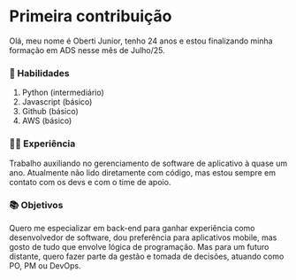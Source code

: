 # Primeira contribuição

Olá, meu nome é Oberti Junior, tenho 24 anos e estou finalizando minha formação em ADS nesse mês de Julho/25.

### 🧠 Habilidades

1. Python (intermediário)
2. Javascript (básico)
3. Github (básico)
4. AWS (básico)

### 👨‍💻 Experiência

Trabalho auxiliando no gerenciamento de software de aplicativo à quase um ano. Atualmente não lido diretamente com código, mas estou sempre em contato com os devs e com o time de apoio.

### 📚 Objetivos

Quero me especializar em back-end para ganhar experiência como desenvolvedor de software, dou preferência para aplicativos mobile, mas gosto de tudo que envolve lógica de programação. Mas para um futuro distante, quero fazer parte da gestão e tomada de decisões, atuando como PO, PM ou DevOps.